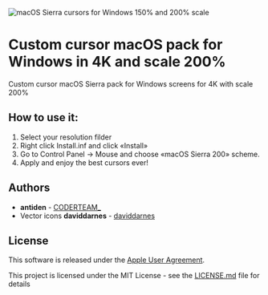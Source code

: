 ![macOS Sierra cursors for Windows 150% and 200% scale](https://github.com/antiden/macOS-Sierra-cursors-for-Windows/blob/master/screenshot.jpg)

# Custom cursor macOS pack for Windows in 4K and scale 200%

Custom cursor macOS Sierra pack for Windows screens for 4K with scale 200%

## How to use it:

1. Select your resolution filder
2. Right click Install.inf and click «Install» 
3. Go to Control Panel → Mouse and choose «macOS Sierra 200» scheme. 
4. Apply and enjoy the best cursors ever!

## Authors

* **antiden** - [CODERTEAM_](https://coderteam.ru)
* Vector icons **daviddarnes** - [daviddarnes](https://github.com/daviddarnes/mac-cursors)

## License

This software is released under the [Apple User Agreement](http://images.apple.com/legal/sla/docs/OSX1011.pdf).

This project is licensed under the MIT License - see the [LICENSE.md](https://rem.mit-license.org/) file for details
